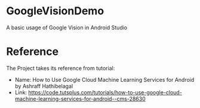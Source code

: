 # GoogleVisionDemo
A basic usage of Google Vision in Android Studio
 
# Reference
The Project takes its reference from tutorial:
- Name: How to Use Google Cloud Machine Learning Services for Android by Ashraff Hathibelagal
- Link: https://code.tutsplus.com/tutorials/how-to-use-google-cloud-machine-learning-services-for-android--cms-28630


